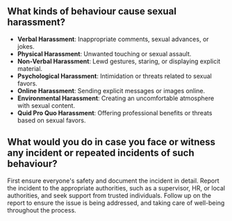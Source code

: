 ## What kinds of behaviour cause sexual harassment?

- **Verbal Harassment**: Inappropriate comments, sexual advances, or jokes.
- **Physical Harassment**: Unwanted touching or sexual assault.
- **Non-Verbal Harassment**: Lewd gestures, staring, or displaying explicit material.
- **Psychological Harassment**: Intimidation or threats related to sexual favors.
- **Online Harassment**: Sending explicit messages or images online.
- **Environmental Harassment**: Creating an uncomfortable atmosphere with sexual content.
- **Quid Pro Quo Harassment**: Offering professional benefits or threats based on sexual favors.

## What would you do in case you face or witness any incident or repeated incidents of such behaviour?

First ensure everyone's safety and document the incident in detail. Report the incident to the appropriate authorities, such as a supervisor, HR, or local authorities, and seek support from trusted individuals. Follow up on the report to ensure the issue is being addressed, and taking care of well-being throughout the process.
